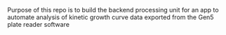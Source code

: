 Purpose of this repo is to build the backend processing unit for an app to automate analysis of kinetic growth curve data exported from the Gen5 plate reader software
